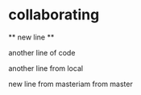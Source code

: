 # collaborating

** new line **

another line of code

another line from local




new line from masteriam from master
